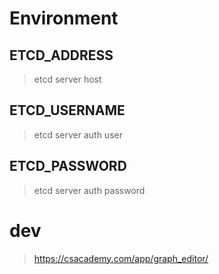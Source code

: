 # Environment

## ETCD_ADDRESS

> etcd server host

## ETCD_USERNAME

> etcd server auth user

## ETCD_PASSWORD

> etcd server auth password

# dev

> https://csacademy.com/app/graph_editor/
